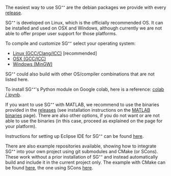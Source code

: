 The easiest way to use SG⁺⁺ are the debian packages we provide with every [release](https://github.com/SGpp/SGpp/releases).

SG⁺⁺ is developed on Linux, which is the officially recommended OS. It can be installed and used on OSX and Windows, although currently we are not able to offer proper user support for those platforms.

To compile and customize SG⁺⁺ select your operating system:

* [Linux (GCC/Clang/ICC)](https://github.com/SGpp/SGpp/wiki/Linux-(GCC-Clang-ICC)) [recommended]
* [OSX (GCC/ICC)](https://github.com/SGpp/SGpp/wiki/OSX-(GCC-ICC)) 
* [Windows (MinGW)](https://github.com/SGpp/SGpp/wiki/Windows-(MinGW))

SG⁺⁺ could also build with other OS/compiler combinations that are not listed here. 

To install SG⁺⁺'s Python module on Google colab, here is a reference: [colab / ipynb](https://github.com/SGpp/SGpp/wiki/Installing-pysgpp-on-colab).

If you want to use SG⁺⁺ with MATLAB, we recommend to use the binaries provided in the [releases](https://github.com/SGpp/SGpp/releases) (see installation instructions on the [MATLAB binaries](https://github.com/SGpp/SGpp/wiki/MATLAB-binaries) page). There are also other options, if you do not want or are not able to use the binaries (in this case, proceed as explained on the page for your platform).

Instructions for setting up Eclipse IDE for SG⁺⁺ can be found [here](https://github.com/SGpp/SGpp/wiki/Eclipse-setup).

There are also example repositories available, showing how to integrate SG⁺⁺ into your own project using git submodules and CMake (or SCons). These work without a prior installation of SG⁺⁺ and instead automatically build and include it in the current project only. The example with CMake can be found [here](https://github.com/SGpp/SGpp_Example_Application_CMake), the one using SCons [here](https://github.com/SGpp/SGpp_Example_Application_SCons).
